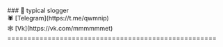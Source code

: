 <br />
### 🦂 typical slogger <br />
🕷 [Telegram](https://t.me/qwmnip) <br />
🕸 [Vk](https://vk.com/mmmmmmet) <br />
==================================================== <br />
<!--
**Olfeit/Olfeit** is a ✨ _special_ ✨ repository because its `README.md` (this file) appears on your GitHub profile.

Here are some ideas to get you started:

- 🔭 I’m currently working on ...
- 🌱 I’m currently learning ...
- 👯 I’m looking to collaborate on ...
- 🤔 I’m looking for help with ...
- 💬 Ask me about ...
- 📫 How to reach me: ...
- 😄 Pronouns: ...
- ⚡ Fun fact: ...
-->
